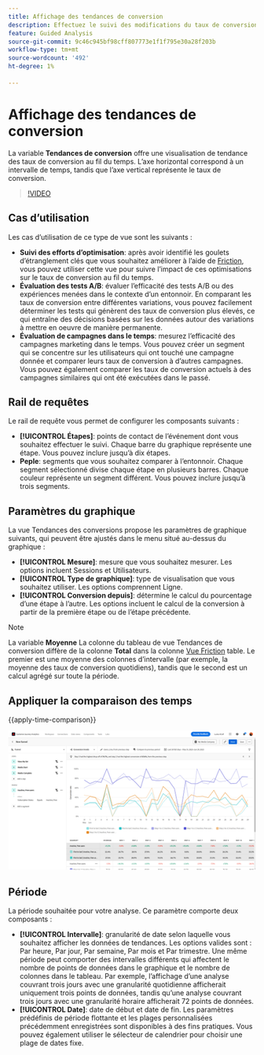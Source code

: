 ```yaml
---
title: Affichage des tendances de conversion
description: Effectuez le suivi des modifications du taux de conversion au fil du temps.
feature: Guided Analysis
source-git-commit: 9c46c945bf98cff807773e1f1f795e30a28f203b
workflow-type: tm+mt
source-wordcount: '492'
ht-degree: 1%

---
```


# Affichage des tendances de conversion

La variable **Tendances de conversion** offre une visualisation de tendance des taux de conversion au fil du temps. L’axe horizontal correspond à un intervalle de temps, tandis que l’axe vertical représente le taux de conversion.

>[!VIDEO](https://video.tv.adobe.com/v/3421662/?learn=on)

## Cas d’utilisation

Les cas d’utilisation de ce type de vue sont les suivants :

* **Suivi des efforts d’optimisation**: après avoir identifié les goulets d’étranglement clés que vous souhaitez améliorer à l’aide de [Friction](friction.md), vous pouvez utiliser cette vue pour suivre l’impact de ces optimisations sur le taux de conversion au fil du temps.
* **Évaluation des tests A/B**: évaluer l’efficacité des tests A/B ou des expériences menées dans le contexte d’un entonnoir. En comparant les taux de conversion entre différentes variations, vous pouvez facilement déterminer les tests qui génèrent des taux de conversion plus élevés, ce qui entraîne des décisions basées sur les données autour des variations à mettre en oeuvre de manière permanente.
* **Évaluation de campagnes dans le temps**: mesurez l’efficacité des campagnes marketing dans le temps. Vous pouvez créer un segment qui se concentre sur les utilisateurs qui ont touché une campagne donnée et comparer leurs taux de conversion à d’autres campagnes. Vous pouvez également comparer les taux de conversion actuels à des campagnes similaires qui ont été exécutées dans le passé.

## Rail de requêtes

Le rail de requête vous permet de configurer les composants suivants :

* **[!UICONTROL Étapes]**: points de contact de l’événement dont vous souhaitez effectuer le suivi. Chaque barre du graphique représente une étape. Vous pouvez inclure jusqu’à dix étapes.
* **Peple**: segments que vous souhaitez comparer à l’entonnoir. Chaque segment sélectionné divise chaque étape en plusieurs barres. Chaque couleur représente un segment différent. Vous pouvez inclure jusqu’à trois segments.

## Paramètres du graphique

La vue Tendances des conversions propose les paramètres de graphique suivants, qui peuvent être ajustés dans le menu situé au-dessus du graphique :

* **[!UICONTROL Mesure]**: mesure que vous souhaitez mesurer. Les options incluent Sessions et Utilisateurs.
* **[!UICONTROL Type de graphique]**: type de visualisation que vous souhaitez utiliser. Les options comprennent Ligne.
* **[!UICONTROL Conversion depuis]**: détermine le calcul du pourcentage d’une étape à l’autre. Les options incluent le calcul de la conversion à partir de la première étape ou de l’étape précédente.

>[!NOTE]
>
>La variable **Moyenne** La colonne du tableau de vue Tendances de conversion diffère de la colonne **Total** dans la colonne [Vue Friction](friction.md) table. Le premier est une moyenne des colonnes d’intervalle (par exemple, la moyenne des taux de conversion quotidiens), tandis que le second est un calcul agrégé sur toute la période.

## Appliquer la comparaison des temps

{{apply-time-comparison}}

![Comparaison des tendances de conversion](../assets/conversion-trends-compare.png)

## Période

La période souhaitée pour votre analyse. Ce paramètre comporte deux composants :

* **[!UICONTROL Intervalle]**: granularité de date selon laquelle vous souhaitez afficher les données de tendances. Les options valides sont : Par heure, Par jour, Par semaine, Par mois et Par trimestre. Une même période peut comporter des intervalles différents qui affectent le nombre de points de données dans le graphique et le nombre de colonnes dans le tableau. Par exemple, l’affichage d’une analyse couvrant trois jours avec une granularité quotidienne afficherait uniquement trois points de données, tandis qu’une analyse couvrant trois jours avec une granularité horaire afficherait 72 points de données.
* **[!UICONTROL Date]**: date de début et date de fin. Les paramètres prédéfinis de période flottante et les plages personnalisées précédemment enregistrées sont disponibles à des fins pratiques. Vous pouvez également utiliser le sélecteur de calendrier pour choisir une plage de dates fixe.
